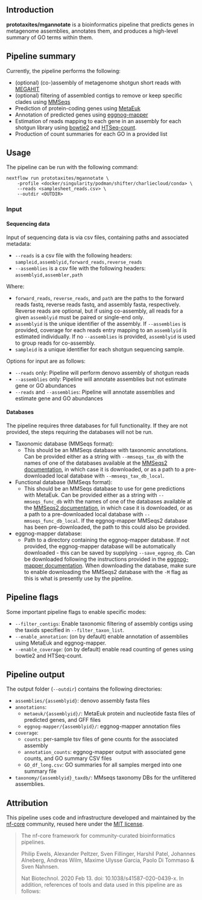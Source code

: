 ## Introduction

**prototaxites/mgannotate** is a bioinformatics pipeline that predicts genes in metagenome assemblies, annotates them, and produces a high-level summary of GO terms within them.

## Pipeline summary

Currently, the pipeline performs the following: 

* (optional) (co-)assembly of metagenome shotgun short reads with [MEGAHIT](https://github.com/voutcn/megahit)
* (optional) filtering of assembled contigs to remove or keep specific clades using [MMSeqs](https://github.com/soedinglab/MMseqs2/)
* Prediction of protein-coding genes using [MetaEuk](https://github.com/soedinglab/metaeuk)
* Annotation of predicted genes using [eggnog-mapper](https://github.com/eggnogdb/eggnog-mapper)
* Estimation of reads mapping to each gene in an assembly for each shotgun library using [bowtie2](https://bowtie-bio.sourceforge.net/bowtie2/index.shtml) and [HTSeq-count](https://github.com/htseq/htseq).
* Production of count summaries for each GO in a provided list

## Usage

The pipeline can be run with the following command:

```
nextflow run prototaxites/mgannotate \
    -profile <docker/singularity/podman/shifter/charliecloud/conda> \
    --reads <samplesheet_reads.csv> \
    --outdir <OUTDIR>
```

### Input 

#### Sequencing data

Input of sequencing data is via csv files, containing paths and associated metadata:

* `--reads` is a csv file with the following headers: `sampleid,assemblyid,forward_reads,reverse_reads`
* `--assemblies` is a csv file with the following headers: `assemblyid,assembler,path`

Where:

* `forward_reads`, `reverse_reads`, and `path` are the paths to the forward reads fastq, reverse reads fastq, and assembly fasta, respectively. Reverse reads are optional, but if using co-assembly, all reads for a given `assemblyid` must be paired or single-end only.
* `assemblyid` is the unique identifier of the assembly. If `--assemblies` is provided, coverage for each reads entry mapping to an `assemblyid` is estimated individually. If no `--assemblies` is provided, `assemblyid` is used to group reads for co-assembly.
* `sampleid` is a unique identifier for each shotgun sequencing sample.

Options for input are as follows:

* `--reads` only: Pipeline will perform denovo assembly of shotgun reads
* `--assemblies` only: Pipeline will annotate assemblies but not estimate gene or GO abundances
* `--reads` and `--assemblies`: Pipeline will annotate assemblies and estimate gene and GO abundances

#### Databases

The pipeline requires three databases for full functionality. If they are not provided, the steps requiring the databases will not be run.

* Taxonomic database (MMSeqs format):
    - This should be an MMSeqs database with taxonomic annotations. Can be provided either as a string with `--mmseqs_tax_db` with the names of one of the databases available at the [MMSeqs2 documentation](https://github.com/soedinglab/MMseqs2/wiki#downloading-databases), in which case it is downloaded, or as a path to a pre-downloaded local database with `--mmseqs_tax_db_local`.
* Functional database (MMSeqs format):
    - This should be an MMSeqs database to use for gene predictions with MetaEuk. Can be provided either as a string with `--mmseqs_func_db` with the names of one of the databases available at the [MMSeqs2 documentation](https://github.com/soedinglab/MMseqs2/wiki#downloading-databases), in which case it is downloaded, or as a path to a pre-downloaded local database with `--mmseqs_func_db_local`. If the eggnog-mapper MMSeqs2 database has been pre-downloaded, the path to this could also be provided.
* eggnog-mapper database:
    - Path to a directory containing the eggnog-mapper database. If not provided, the eggnog-mapper database will be automatically downloaded - this can be saved by supplying `--save_eggnog_db`. Can be downloaded following the instructions provided in the [eggnog-mapper documentation](https://github.com/eggnogdb/eggnog-mapper/wiki/eggNOG-mapper-v2.1.5-to-v2.1.12#user-content-Setup). When downloading the database, make sure to enable downloading the MMSeqs2 database with the `-M` flag as this is what is presently use by the pipeline. 

## Pipeline flags

Some important pipeline flags to enable specific modes:

* `--filter_contigs`: Enable taxonomic filtering of assembly contigs using the taxids specified in `--filter_taxon_list`.
* `--enable_annotation`: (on by default) enable annotation of assemblies using MetaEuk and eggnog-mapper.
* `--enable_coverage`: (on by default) enable read counting of genes using bowtie2 and HTSeq-count.

## Pipeline output

The output folder (`--outdir`) contains the following directories:

* `assemblies/{assemblyid}`: denovo assembly fasta files
* `annotations`:
    - `metaeuk/{assemblyid}/`: MetaEuk protein and nucleotide fasta files of predicted genes, and GFF files
    - `eggnog-mapper/{assemblyid}/`: eggnog-mapper annotation files
* `coverage`:
    - `counts`: per-sample tsv files of gene counts for the associated assembly
    - `annotation_counts`: eggnog-mapper output with associated gene counts, and GO summary CSV files
    - `GO_df_long.csv`: GO summaries for all samples merged into one summary file
* `taxonomy/{assemblyid}_taxdb/`: MMseqs taxonomy DBs for the unfiltered assemblies.

## Attribution

This pipeline uses code and infrastructure developed and maintained by the [nf-core](https://nf-co.re) community, reused here under the [MIT license](https://github.com/nf-core/tools/blob/master/LICENSE).
 
> The nf-core framework for community-curated bioinformatics pipelines.
>
> Philip Ewels, Alexander Peltzer, Sven Fillinger, Harshil Patel, Johannes Alneberg, Andreas Wilm, Maxime Ulysse Garcia, Paolo Di Tommaso & Sven Nahnsen.
>
> Nat Biotechnol. 2020 Feb 13. doi: 10.1038/s41587-020-0439-x.
> In addition, references of tools and data used in this pipeline are as follows: